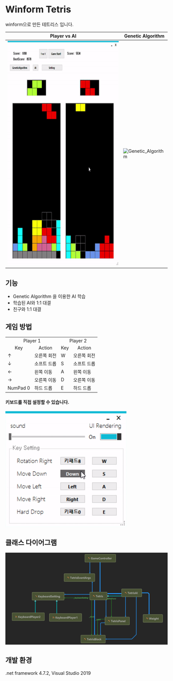 # Winform Tetris
winform으로 만든 테트리스 입니다.

| Player vs AI | Genetic Algorithm |
| --- | --- |
| <img src="./Tetris/Img/Player_vs_AI.gif" height="700px">  | ![Genetic_Algorithm](./Tetris/Img/Genetic_Algorithm.gif) |

## 기능
- Genetic Algorithm 을 이용한 AI 학습
- 학습된 AI와 1:1 대결
- 친구와 1:1 대결

## 게임 방법 
<table>
  <tr>
    <td colspan="2" align="center">Player 1</td>
    <td colspan="2" align="center">Player 2</td>
  </tr>
  <tr>
    <td align="center">Key</td>
    <td align="center">Action</td>
    <td align="center">Key</td>
    <td align="center">Action</td>
  </tr>
  <tr>
    <td>↑</td>
    <td>오른쪽 회전</td>
    <td>W</td>
    <td>오른쪽 회전</td>
  </tr>
  <tr>
    <td>↓</td>
    <td>소프트 드롭</td>
    <td>S</td>
    <td>소프트 드롭</td>
  </tr>
  <tr>
    <td>←</td>
    <td>왼쪽 이동</td>
    <td>A</td>
    <td>왼쪽 이동</td>
  </tr>
  <tr>
    <td>→</td>
    <td>오른쪽 이동</td>
    <td>D</td>
    <td>오른쪽 이동</td>
  </tr>
  <tr>
    <td>NumPad 0</td>
    <td>하드 드롭</td>
    <td>E</td>
    <td>하드 드롭</td>
  </tr>
</table>

#### 키보드를 직접 설정할 수 있습니다.

<img src="./Tetris/Img/keySetting_change.gif" height="360px">

## 클래스 다이어그램
![Class_Diagram](./Tetris/Img/Class_Diagram.png)

## 개발 환경
.net framework 4.7.2, Visual Studio 2019
